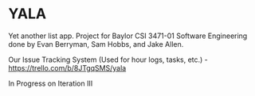 # YALA

Yet another list app. Project for Baylor CSI 3471-01 Software Engineering done by Evan Berryman, Sam Hobbs, and Jake Allen. 

Our Issue Tracking System (Used for hour logs, tasks, etc.) - https://trello.com/b/8JTgqSMS/yala

In Progress on Iteration III

